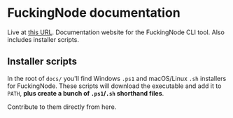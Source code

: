 # FuckingNode documentation

Live at [this URL](https://fuckingnode.github.io/). Documentation website for the FuckingNode CLI tool. Also includes installer scripts.

## Installer scripts

In the root of `docs/` you'll find Windows `.ps1` and macOS/Linux `.sh` installers for FuckingNode. These scripts will download the executable and add it to `PATH`, **plus create a bunch of `.ps1`/`.sh` shorthand files**.

Contribute to them directly from here.
